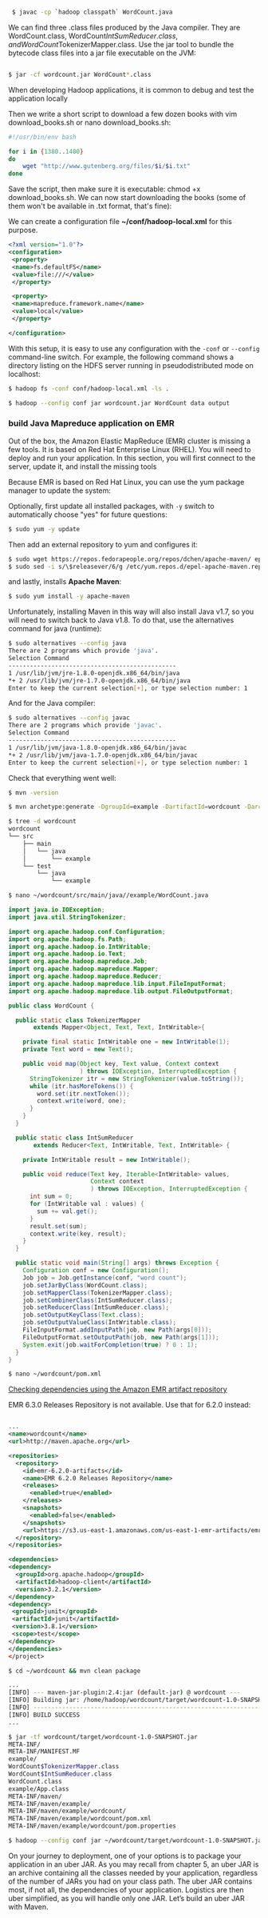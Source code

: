 




```bash

 $ javac -cp `hadoop classpath` WordCount.java
 ```


 We can find three .class files produced by the Java compiler. They are WordCount.class, WordCount$IntSumReducer.class, and WordCount$TokenizerMapper.class. Use the jar tool to bundle the bytecode class files into a jar file executable on the JVM:

 ```bash

$ jar -cf wordcount.jar WordCount*.class
```

When developing Hadoop applications, it is common to debug and test the
application locally

Then we write a short script to download a few dozen books with vim download_books.sh or nano download_books.sh:

```bash
#!/usr/bin/env bash

for i in {1380..1400}
do
    wget "http://www.gutenberg.org/files/$i/$i.txt"
done
```


Save the script, then make sure it is executable: chmod +x download_books.sh. We can now start downloading the books (some of them won't be available in .txt format, that's fine):






We can create a configuration file **~/conf/hadoop-local.xml** for this purpose.

```xml
<?xml version="1.0"?>
<configuration>
 <property>
 <name>fs.defaultFS</name>
 <value>file:///</value>
 </property>

 <property>
 <name>mapreduce.framework.name</name>
 <value>local</value>
 </property>

</configuration>

```

With this setup, it is easy to use any configuration with the `-conf` or `--config` command-line switch.
For example, the following command shows a directory listing on the HDFS server
running in pseudodistributed mode on localhost:

 ```bash
$ hadoop fs -conf conf/hadoop-local.xml -ls .
```


 ```bash
$ hadoop --config conf jar wordcount.jar WordCount data output
```






### build Java Mapreduce application on EMR


Out of the box, the Amazon Elastic MapReduce (EMR) cluster is missing a few tools.
It is based on Red Hat Enterprise Linux (RHEL). You will need to deploy and run
your application. In this section, you will first connect to the server, update it, and install the missing tools


Because EMR is based on Red Hat Linux, you can use the yum package manager to
update the system:

Optionally, first update all installed packages, with `-y` switch to automatically choose "yes" for future questions:

 ```bash
$ sudo yum -y update
```

Then add an external repository to yum and configures it:

 ```bash
$ sudo wget https://repos.fedorapeople.org/repos/dchen/apache-maven/ epel-apache-maven.repo -O /etc/yum.repos.d/epel-apache-maven.repo
$ sudo sed -i s/\$releasever/6/g /etc/yum.repos.d/epel-apache-maven.repo
```

and lastly, installs **Apache Maven**:

 ```bash
$ sudo yum install -y apache-maven
```


Unfortunately, installing Maven in this way will also install Java v1.7, so you will need to switch back to Java v1.8. To do that, use the alternatives command for java (runtime):

 ```bash
$ sudo alternatives --config java
There are 2 programs which provide 'java'.
 Selection Command
-----------------------------------------------
 1 /usr/lib/jvm/jre-1.8.0-openjdk.x86_64/bin/java
*+ 2 /usr/lib/jvm/jre-1.7.0-openjdk.x86_64/bin/java
Enter to keep the current selection[+], or type selection number: 1
```

And for the Java compiler:

 ```bash
$ sudo alternatives --config javac
There are 2 programs which provide 'javac'.
 Selection Command
-----------------------------------------------
 1 /usr/lib/jvm/java-1.8.0-openjdk.x86_64/bin/javac
*+ 2 /usr/lib/jvm/java-1.7.0-openjdk.x86_64/bin/javac
Enter to keep the current selection[+], or type selection number: 1
```

Check that everything went well:

 ```bash
$ mvn -version
```



```bash
$ mvn archetype:generate -DgroupId=example -DartifactId=wordcount -DarchetypeArtifactId=maven-archetype-quickstart -DarchetypeVersion=1.1 -DinteractiveMode=false
```

```bash
$ tree -d wordcount
wordcount
└── src
    ├── main
    │   └── java
    │       └── example
    └── test
        └── java
            └── example
 ```

 ```bash
$ nano ~/wordcount/src/main/java//example/WordCount.java
 ```

```java
import java.io.IOException;
import java.util.StringTokenizer;

import org.apache.hadoop.conf.Configuration;
import org.apache.hadoop.fs.Path;
import org.apache.hadoop.io.IntWritable;
import org.apache.hadoop.io.Text;
import org.apache.hadoop.mapreduce.Job;
import org.apache.hadoop.mapreduce.Mapper;
import org.apache.hadoop.mapreduce.Reducer;
import org.apache.hadoop.mapreduce.lib.input.FileInputFormat;
import org.apache.hadoop.mapreduce.lib.output.FileOutputFormat;

public class WordCount {

  public static class TokenizerMapper
       extends Mapper<Object, Text, Text, IntWritable>{

    private final static IntWritable one = new IntWritable(1);
    private Text word = new Text();

    public void map(Object key, Text value, Context context
                    ) throws IOException, InterruptedException {
      StringTokenizer itr = new StringTokenizer(value.toString());
      while (itr.hasMoreTokens()) {
        word.set(itr.nextToken());
        context.write(word, one);
      }
    }
  }

  public static class IntSumReducer
       extends Reducer<Text, IntWritable, Text, IntWritable> {

    private IntWritable result = new IntWritable();

    public void reduce(Text key, Iterable<IntWritable> values,
                       Context context
                       ) throws IOException, InterruptedException {
      int sum = 0;
      for (IntWritable val : values) {
        sum += val.get();
      }
      result.set(sum);
      context.write(key, result);
    }
  }

  public static void main(String[] args) throws Exception {
    Configuration conf = new Configuration();
    Job job = Job.getInstance(conf, "word count");
    job.setJarByClass(WordCount.class);
    job.setMapperClass(TokenizerMapper.class);
    job.setCombinerClass(IntSumReducer.class);
    job.setReducerClass(IntSumReducer.class);
    job.setOutputKeyClass(Text.class);
    job.setOutputValueClass(IntWritable.class);
    FileInputFormat.addInputPath(job, new Path(args[0]));
    FileOutputFormat.setOutputPath(job, new Path(args[1]));
    System.exit(job.waitForCompletion(true) ? 0 : 1);
  }
}

```

```bash
$ nano ~/wordcount/pom.xml
```


[Checking dependencies using the Amazon EMR artifact repository](https://docs.amazonaws.cn/en_us/emr/latest/ReleaseGuide/emr-artifact-repository.html)


EMR 6.3.0 Releases Repository is not available. Use that for 6.2.0 instead:


```xml

...
<name>wordcount</name>
<url>http://maven.apache.org</url>

<repositories>
  <repository>
    <id>emr-6.2.0-artifacts</id>
    <name>EMR 6.2.0 Releases Repository</name>
    <releases>
      <enabled>true</enabled>
    </releases>
    <snapshots>
      <enabled>false</enabled>
    </snapshots>
    <url>https://s3.us-east-1.amazonaws.com/us-east-1-emr-artifacts/emr-6.2.0/repos/maven/</url>
  </repository>
</repositories>

<dependencies>
<dependency>
  <groupId>org.apache.hadoop</groupId>
  <artifactId>hadoop-client</artifactId>
  <version>3.2.1</version>
</dependency>
<dependency>
 <groupId>junit</groupId>
 <artifactId>junit</artifactId>
 <version>3.8.1</version>
 <scope>test</scope>
</dependency>
</dependencies>
</project>
```


```bash
$ cd ~/wordcount && mvn clean package

...
[INFO] --- maven-jar-plugin:2.4:jar (default-jar) @ wordcount ---
[INFO] Building jar: /home/hadoop/wordcount/target/wordcount-1.0-SNAPSHOT.jar
[INFO] ------------------------------------------------------------------------
[INFO] BUILD SUCCESS
...
```

```bash
$ jar -tf wordcount/target/wordcount-1.0-SNAPSHOT.jar
META-INF/
META-INF/MANIFEST.MF
example/
WordCount$TokenizerMapper.class
WordCount$IntSumReducer.class
WordCount.class
example/App.class
META-INF/maven/
META-INF/maven/example/
META-INF/maven/example/wordcount/
META-INF/maven/example/wordcount/pom.xml
META-INF/maven/example/wordcount/pom.properties
```

```bash
$ hadoop --config conf jar ~/wordcount/target/wordcount-1.0-SNAPSHOT.jar WordCount data output
```



 On your journey to deployment, one of your options is to package your application in
an uber JAR. As you may recall from chapter 5, an uber JAR is an archive containing
all the classes needed by your application, regardless of the number of JARs you had
on your class path. The uber JAR contains most, if not all, the dependencies of your
application. Logistics are then uber simplified, as you will handle only one JAR. Let’s
build an uber JAR with Maven.
